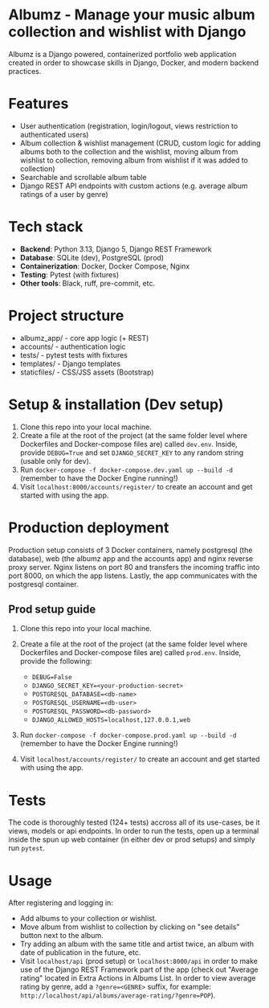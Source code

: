 # Albumz - Manage your music album collection and wishlist with Django
Albumz is a Django powered, containerized  portfolio web application created in order to showcase skills in Django, Docker, and modern backend practices.
# Features
- User authentication (registration, login/logout, views restriction to authenticated users)
- Album collection & wishlist management (CRUD, custom logic for adding albums both to the collection and the wishlist, moving album from wishlist to collection, removing album from wishlist if it was added to collection)
- Searchable and scrollable album table
- Django REST API endpoints with custom actions (e.g. average album ratings of a user by genre)
# Tech stack
- **Backend**: Python 3.13, Django 5, Django REST Framework
- **Database**: SQLite (dev), PostgreSQL (prod)
- **Containerization**: Docker, Docker Compose, Nginx
- **Testing**: Pytest (with fixtures)
- **Other tools**: Black, ruff, pre-commit, etc.
# Project structure
- albumz_app/ - core app logic (+ REST)
- accounts/ - authentication logic
- tests/ - pytest tests with fixtures
- templates/ - Django templates
- staticfiles/ - CSS/JSS assets (Bootstrap)
# Setup & installation (Dev setup)
1. Clone this repo into your local machine.
2. Create a file at the root of the project (at the same folder level where Dockerfiles and Docker-compose files are) called `dev.env`. Inside, provide `DEBUG=True` and set `DJANGO_SECRET_KEY` to any random string (usable only for dev).
3. Run `docker-compose -f docker-compose.dev.yaml up --build -d` (remember to have the Docker Engine running!)
4. Visit `localhost:8000/accounts/register/` to create an account and get started with using the app.
# Production deployment
Production setup consists of 3 Docker containers, namely postgresql (the database), web (the albumz app and the accounts app) and nginx reverse proxy server. Nginx listens on port 80 and transfers the incoming traffic into port 8000, on which the app listens. Lastly, the app communicates with the postgresql container.
## Prod setup guide
1. Clone this repo into your local machine.
2. Create a file at the root of the project (at the same folder level where Dockerfiles and Docker-compose files are) called `prod.env`. Inside, provide the following:
   
    - `DEBUG=False`
    - `DJANGO_SECRET_KEY=<your-production-secret>`
    - `POSTGRESQL_DATABASE=<db-name>`
    - `POSTGRESQL_USERNAME=<db-user>`
    - `POSTGRESQL_PASSWORD=<db-password>`
    - `DJANGO_ALLOWED_HOSTS=localhost,127.0.0.1,web`
3. Run `docker-compose -f docker-compose.prod.yaml up --build -d` (remember to have the Docker Engine running!)
4. Visit `localhost/accounts/register/` to create an account and get started with using the app.
# Tests
The code is thoroughly tested (124+ tests) accross all of its use-cases, be it views, models or api endpoints. In order to run the tests, open up a terminal inside the spun up web container (in either dev or prod setups) and simply run `pytest`.
# Usage
After registering and logging in:
- Add albums to your collection or wishlist.
- Move album from wishlist to collection by clicking on "see details" button next to the album.
- Try adding an album with the same title and artist twice, an album with date of publication in the future, etc.
- Visit `localhost/api` (prod setup) or `localhost:8000/api` in order to make use of the Django REST Framework part of the app (check out "Average rating" located in Extra Actions in Albums List. In order to view average rating by genre, add a `?genre=<GENRE>` suffix, for example: `http://localhost/api/albums/average-rating/?genre=POP`).
